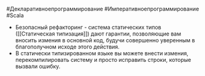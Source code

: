 #Декларативноепрограммирование #Императивноепрограммирование #Scala 

* Безопасный рефакторинг - система статических типов ([[Статическая типизация]]) дают гарантии, позволяющие вам вносить измения в основной код, будучи совершенно уверенным в благополучном исходе этого действия. 
* В статически типизированном языке вы можете внести измения, перекомпилировать систему и просто исправить строки, которые вызвали ошибку.